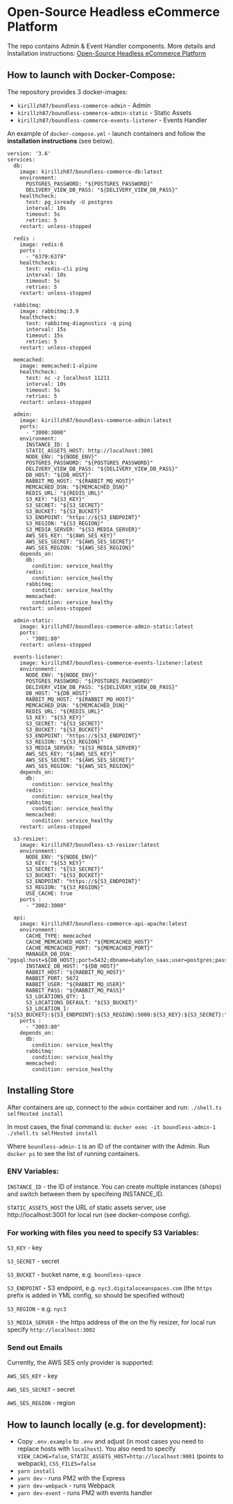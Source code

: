 # Open-Source Headless eCommerce Platform

The repo contains Admin & Event Handler components. More details and Installation instructions: [Open-Source Headless eCommerce Platform](https://boundless-commerce.com/open-source)

## How to launch with Docker-Compose:

The repository provides 3 docker-images: 

- `kirillzh87/boundless-commerce-admin` - Admin
- `kirillzh87/boundless-commerce-admin-static` - Static Assets
- `kirillzh87/boundless-commerce-events-listener` - Events Handler

An example of `docker-compose.yml` - launch containers and follow the **installation instructions** (see below).

```
version: '3.6'
services:
  db:
    image: kirillzh87/boundless-commerce-db:latest
    environment:
      POSTGRES_PASSWORD: "${POSTGRES_PASSWORD}"
      DELIVERY_VIEW_DB_PASS: "${DELIVERY_VIEW_DB_PASS}"
    healthcheck:
      test: pg_isready -U postgres
      interval: 10s
      timeout: 5s
      retries: 5
    restart: unless-stopped

  redis :
    image: redis:6
    ports :
      - "6379:6379"
    healthcheck:
      test: redis-cli ping
      interval: 10s
      timeout: 5s
      retries: 5
    restart: unless-stopped

  rabbitmq:
    image: rabbitmq:3.9
    healthcheck:
      test: rabbitmq-diagnostics -q ping
      interval: 15s
      timeout: 15s
      retries: 5
    restart: unless-stopped

  memcached:
    image: memcached:1-alpine
    healthcheck:
      test: nc -z localhost 11211
      interval: 10s
      timeout: 5s
      retries: 5
    restart: unless-stopped

  admin:
    image: kirillzh87/boundless-commerce-admin:latest
    ports:
      - "3000:3000"
    environment:
      INSTANCE_ID: 1
      STATIC_ASSETS_HOST: http://localhost:3001
      NODE_ENV: "${NODE_ENV}"
      POSTGRES_PASSWORD: "${POSTGRES_PASSWORD}"
      DELIVERY_VIEW_DB_PASS: "${DELIVERY_VIEW_DB_PASS}"
      DB_HOST: "${DB_HOST}"
      RABBIT_MQ_HOST: "${RABBIT_MQ_HOST}"
      MEMCACHED_DSN: "${MEMCACHED_DSN}"
      REDIS_URL: "${REDIS_URL}"
      S3_KEY: "${S3_KEY}"
      S3_SECRET: "${S3_SECRET}"
      S3_BUCKET: "${S3_BUCKET}"
      S3_ENDPOINT: "https://${S3_ENDPOINT}"
      S3_REGION: "${S3_REGION}"
      S3_MEDIA_SERVER: "${S3_MEDIA_SERVER}"
      AWS_SES_KEY: "${AWS_SES_KEY}"
      AWS_SES_SECRET: "${AWS_SES_SECRET}"
      AWS_SES_REGION: "${AWS_SES_REGION}"
    depends_on:
      db:
        condition: service_healthy
      redis:
        condition: service_healthy
      rabbitmq:
        condition: service_healthy
      memcached:
        condition: service_healthy
    restart: unless-stopped

  admin-static:
    image: kirillzh87/boundless-commerce-admin-static:latest
    ports:
      - "3001:80"
    restart: unless-stopped

  events-listener:
    image: kirillzh87/boundless-commerce-events-listener:latest
    environment:
      NODE_ENV: "${NODE_ENV}"
      POSTGRES_PASSWORD: "${POSTGRES_PASSWORD}"
      DELIVERY_VIEW_DB_PASS: "${DELIVERY_VIEW_DB_PASS}"
      DB_HOST: "${DB_HOST}"
      RABBIT_MQ_HOST: "${RABBIT_MQ_HOST}"
      MEMCACHED_DSN: "${MEMCACHED_DSN}"
      REDIS_URL: "${REDIS_URL}"
      S3_KEY: "${S3_KEY}"
      S3_SECRET: "${S3_SECRET}"
      S3_BUCKET: "${S3_BUCKET}"
      S3_ENDPOINT: "https://${S3_ENDPOINT}"
      S3_REGION: "${S3_REGION}"
      S3_MEDIA_SERVER: "${S3_MEDIA_SERVER}"
      AWS_SES_KEY: "${AWS_SES_KEY}"
      AWS_SES_SECRET: "${AWS_SES_SECRET}"
      AWS_SES_REGION: "${AWS_SES_REGION}"
    depends_on:
      db:
        condition: service_healthy
      redis:
        condition: service_healthy
      rabbitmq:
        condition: service_healthy
      memcached:
        condition: service_healthy
    restart: unless-stopped

  s3-resizer:
    image: kirillzh87/boundless-s3-resizer:latest
    environment:
      NODE_ENV: "${NODE_ENV}"
      S3_KEY: "${S3_KEY}"
      S3_SECRET: "${S3_SECRET}"
      S3_BUCKET: "${S3_BUCKET}"
      S3_ENDPOINT: "https://${S3_ENDPOINT}"
      S3_REGION: "${S3_REGION}"
      USE_CACHE: true
    ports :
      - "3002:3000"

  api:
    image: kirillzh87/boundless-commerce-api-apache:latest
    environment:
      CACHE_TYPE: memcached
      CACHE_MEMCACHED_HOST: "${MEMCACHED_HOST}"
      CACHE_MEMCACHED_PORT: "${MEMCACHED_PORT}"
      MANAGER_DB_DSN: "pgsql:host=${DB_HOST};port=5432;dbname=babylon_saas;user=postgres;password=${POSTGRES_PASSWORD}"
      INSTANCE_DB_HOST: "${DB_HOST}"
      RABBIT_HOST: "${RABBIT_MQ_HOST}"
      RABBIT_PORT: 5672
      RABBIT_USER: "${RABBIT_MQ_USER}"
      RABBIT_PASS: "${RABBIT_MQ_PASS}"
      S3_LOCATIONS_QTY: 1
      S3_LOCATIONS_DEFAULT: "${S3_BUCKET}"
      S3_LOCATION_1: "${S3_BUCKET}:${S3_ENDPOINT}:${S3_REGION}:5000:${S3_KEY}:${S3_SECRET}:"
    ports :
      - "3003:80"
    depends_on:
      db:
        condition: service_healthy
      rabbitmq:
        condition: service_healthy
      memcached:
        condition: service_healthy
```

## Installing Store

After containers are up, connect to the `admin` container and run: `./shell.ts selfHosted install`

In most cases, the final command is: `docker exec -it boundless-admin-1 ./shell.ts selfHosted install`

Where `boundless-admin-1` is an ID of the container with the Admin. Run `docker ps` to see the list of running containers.


### ENV Variables:

`INSTANCE_ID` - the ID of instance. You can create multiple instances (shops) and switch between them by  specifeing INSTANCE_ID.

`STATIC_ASSETS_HOST` the URL of static assets server, use http://localhost:3001 for local run (see docker-compose config).

### For working with files you need to specify S3 Variables:

`S3_KEY` - key

`S3_SECRET` - secret

`S3_BUCKET` - bucket name, e.g. `boundless-space`

`S3_ENDPOINT` - S3 endpoint, e.g. `nyc3.digitaloceanspaces.com` (the `https` prefix is added in YML config, so should be specified without)

`S3_REGION` - e.g. `nyc3`

`S3_MEDIA_SERVER` - the https address of the on the fly resizer, for local run specify `http://localhost:3002`

### Send out Emails

Currently, the AWS SES only provider is supported:

`AWS_SES_KEY` - key

`AWS_SES_SECRET` - secret

`AWS_SES_REGION` - region

## How to launch locally (e.g. for development):

- Copy `.env.example` to `.env` and adjust (in most cases you need to replace hosts with `localhost`).
You also need to specify `VIEW_CACHE=false`, `STATIC_ASSETS_HOST=http://localhost:9001` (points to webpack),
`CSS_FILES=false`
- `yarn install`
- `yarn dev` - runs PM2 with the Express
- `yarn dev-webpack` - runs Webpack
- `yarn dev-event` - runs PM2 with events handler

